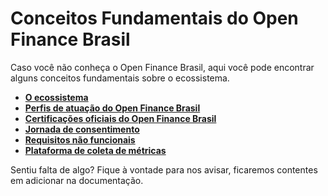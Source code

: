 # Conceitos Fundamentais do Open Finance Brasil

Caso você não conheça o Open Finance Brasil, aqui você pode encontrar alguns conceitos fundamentais sobre o ecossistema.

- [**O ecossistema**](./Ecossistema/readme.md)
- [**Perfis de atuação do Open Finance Brasil**](./PerfisOFB/readme.md)
- [**Certificações oficiais do Open Finance Brasil**](./Certificações/readme.md)
- [**Jornada de consentimento**](./JornadaConsentimento/readme.md)
- [**Requisitos não funcionais**](./RequisitosNF/readme.md)
- [**Plataforma de coleta de métricas**](./PCM/readme.md)

Sentiu falta de algo? Fique à vontade para nos avisar, ficaremos contentes em adicionar na documentação.
